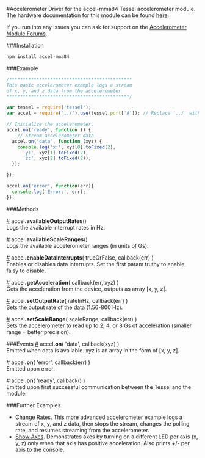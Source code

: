 #Accelerometer
Driver for the accel-mma84 Tessel accelerometer module. The hardware documentation for this module can be found [here](https://github.com/tessel/hardware/blob/master/modules-overview.md#accelerometer). 

If you run into any issues you can ask for support on the [Accelerometer Module Forums](http://forums.tessel.io/category/accelerometer).

###Installation
```sh
npm install accel-mma84
```

###Example
```js
/*********************************************
This basic accelerometer example logs a stream
of x, y, and z data from the accelerometer
*********************************************/

var tessel = require('tessel');
var accel = require('../').use(tessel.port['A']); // Replace '../' with 'accel-mma84' in your own code

// Initialize the accelerometer.
accel.on('ready', function () {
    // Stream accelerometer data
  accel.on('data', function (xyz) {
    console.log('x:', xyz[0].toFixed(2),
      'y:', xyz[1].toFixed(2),
      'z:', xyz[2].toFixed(2));
  });

});

accel.on('error', function(err){
  console.log('Error:', err);
});
```

###Methods

&#x20;<a href="#api-accel-availableOutputRates-Logs-the-available-interrupt-rates-in-Hz" name="api-accel-availableOutputRates-Logs-the-available-interrupt-rates-in-Hz">#</a> accel<b>.availableOutputRates</b>()  
 Logs the available interrupt rates in Hz.  

&#x20;<a href="#api-accel-availableScaleRanges-Logs-the-available-accelerometer-ranges-in-units-of-Gs" name="api-accel-availableScaleRanges-Logs-the-available-accelerometer-ranges-in-units-of-Gs">#</a> accel<b>.availableScaleRanges</b>()  
Logs the available accelerometer ranges (in units of Gs).  

&#x20;<a href="#api-accel-enableDataInterrupts-trueOrFalse-callback-err-Enables-or-disables-data-interrupts-Set-the-first-param-truthy-to-enable-falsy-to-disable" name="api-accel-enableDataInterrupts-trueOrFalse-callback-err-Enables-or-disables-data-interrupts-Set-the-first-param-truthy-to-enable-falsy-to-disable">#</a> accel<b>.enableDataInterrupts</b>( trueOrFalse, callback(err) )  
 Enables or disables data interrupts. Set the first param truthy to enable, falsy to disable.  

&#x20;<a href="#api-accel-getAcceleration-callback-err-xyz-Gets-the-acceleration-from-the-device-outputs-as-array-x-y-z" name="api-accel-getAcceleration-callback-err-xyz-Gets-the-acceleration-from-the-device-outputs-as-array-x-y-z">#</a> accel<b>.getAcceleration</b>( callback(err, xyz) )  
 Gets the acceleration from the device, outputs as array [x, y, z].  

&#x20;<a href="#api-accel-setOutputRate-rateInHz-callback-err-Sets-the-output-rate-of-the-data-1-56-800-Hz" name="api-accel-setOutputRate-rateInHz-callback-err-Sets-the-output-rate-of-the-data-1-56-800-Hz">#</a> accel<b>.setOutputRate</b>( rateInHz, callback(err) )  
Sets the output rate of the data (1.56-800 Hz).  

&#x20;<a href="#api-accel-setScaleRange-scaleRange-callback-err-Sets-the-accelerometer-to-read-up-to-2-4-or-8-Gs-of-acceleration-smaller-range-better-precision" name="api-accel-setScaleRange-scaleRange-callback-err-Sets-the-accelerometer-to-read-up-to-2-4-or-8-Gs-of-acceleration-smaller-range-better-precision">#</a> accel<b>.setScaleRange</b>( scaleRange, callback(err) )  
Sets the accelerometer to read up to 2, 4, or 8 Gs of acceleration (smaller range = better precision).  

###Events
&#x20;<a href="#api-accel-on-data-callback-xyz-Emitted-when-data-is-available-xyz-is-an-array-in-the-form-of-x-y-z" name="api-accel-on-data-callback-xyz-Emitted-when-data-is-available-xyz-is-an-array-in-the-form-of-x-y-z">#</a> accel<b>.on</b>( 'data', callback(xyz) )  
 Emitted when data is available. xyz is an array in the form of [x, y, z].  

&#x20;<a href="#api-accel-on-error-callback-err-Emitted-upon-error" name="api-accel-on-error-callback-err-Emitted-upon-error">#</a> accel<b>.on</b>( 'error', callback(err) )  
 Emitted upon error.  

&#x20;<a href="#api-accel-on-ready-callback-Emitted-upon-first-successful-communication-between-the-Tessel-and-the-module" name="api-accel-on-ready-callback-Emitted-upon-first-successful-communication-between-the-Tessel-and-the-module">#</a> accel<b>.on</b>( 'ready', callback() )  
 Emitted upon first successful communication between the Tessel and the module.  

###Further Examples
* [Change Rates](https://github.com/tessel/accel-mma84/blob/master/examples/change-rates.js). This more advanced accelerometer example logs a stream of x, y, and z data, then stops the stream, changes the polling rate, and resumes streaming from the accelerometer.
* [Show Axes](https://github.com/tessel/accel-mma84/blob/master/examples/show-axes.js). Demonstrates axes by turning on a different LED per axis (x, y, z) only when that axis has positive acceleration. Also prints +/- per axis to the console.
